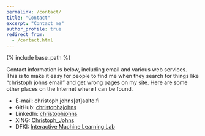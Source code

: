 ```yaml
---
permalink: /contact/
title: "Contact"
excerpt: "Contact me"
author_profile: true
redirect_from:
  - /contact.html
---
```


{% include base_path %}

Contact information is below, including email and various web services. This is to make it easy for people to find me when they search for things like “christoph johns email” and get wrong pages on my site. Here are some other places on the Internet where I can be found.

- E-mail: christoph.johns[at]aalto.fi
- GitHub: [christophajohns](https://github.com/christophajohns)
- LinkedIn: [christophjohns](https://www.linkedin.com/in/christophjohns/)
- XING: [Christoph_Johns](https://www.xing.com/profile/Christoph_Johns/)
- DFKI: [Interactive Machine Learning Lab](https://iml.dfki.de)

